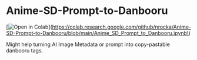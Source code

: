 # Anime-SD-Prompt-to-Danbooru
[![Open in Colab](https://colab.research.google.com/assets/colab-badge.svg)](https://colab.research.google.com/github/nrocka/Anime-SD-Prompt-to-Danbooru/blob/main/Anime_SD_Prompt_to_Danbooru.ipynb\)

Might help turning AI Image Metadata or prompt into copy-pastable danbooru tags.

